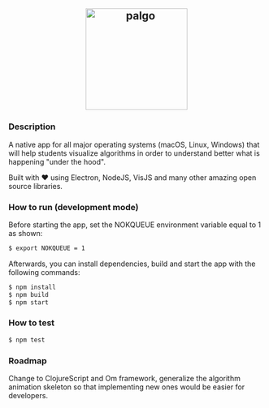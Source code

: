 ## <p align="center"><img alt="palgo" src="https://github.com/nclandrei/Palgo/blob/master/assets/icons/png/icon.png" width="200"></p>

### Description

A native app for all major operating systems (macOS, Linux, Windows) that will help students
visualize algorithms in order to understand better what is happening "under the hood".

Built with ❤️  using Electron, NodeJS, VisJS and many other amazing open source libraries.

### How to run (development mode)

Before starting the app, set the NOKQUEUE environment variable equal to 1 as shown:

```bash
$ export NOKQUEUE = 1
```

Afterwards, you can install dependencies, build and start the app with the following commands:

```bash
$ npm install
$ npm build
$ npm start
```

### How to test

```bash
$ npm test
```

### Roadmap

Change to ClojureScript and Om framework, generalize the algorithm animation skeleton so that implementing new ones
would be easier for developers.
